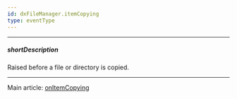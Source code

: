 ```yaml
---
id: dxFileManager.itemCopying
type: eventType
---
```

---
##### shortDescription
Raised before a file or directory is copied.

---
Main article: [onItemCopying](/api-reference/10%20UI%20Components/dxFileManager/1%20Configuration/onItemCopying.md '/Documentation/ApiReference/UI_Components/dxFileManager/Configuration/#onItemCopying')